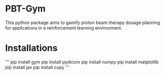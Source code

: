 # PBT-Gym
This python package aims to gamify proton beam therapy dosage planning for applications in a reinforcement learning environment.

# Installations
'''
pip install gym
pip install pydicom
pip install numpy
pip install matplotlib
pip install jax
pip install cupy
'''
